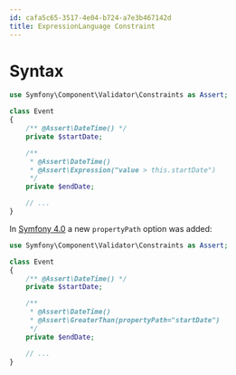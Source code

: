 ```yaml
---
id: cafa5c65-3517-4e04-b724-a7e3b467142d
title: ExpressionLanguage Constraint
---
```


# Syntax

``` php
use Symfony\Component\Validator\Constraints as Assert;

class Event
{
    /** @Assert\DateTime() */
    private $startDate;

    /**
     * @Assert\DateTime()
     * @Assert\Expression("value > this.startDate")
     */
    private $endDate;

    // ...
}
```

In [Symfony 4.0](20201109140137-symfony_4_0) a new `propertyPath` option
was added:

``` php
use Symfony\Component\Validator\Constraints as Assert;

class Event
{
    /** @Assert\DateTime() */
    private $startDate;

    /**
     * @Assert\DateTime()
     * @Assert\GreaterThan(propertyPath="startDate")
     */
    private $endDate;

    // ...
}
```
